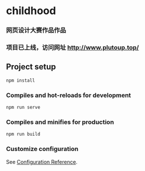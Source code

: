# childhood

### 网页设计大赛作品作品
### 项目已上线，访问网址 http://www.plutoup.top/
## Project setup
```
npm install
```

### Compiles and hot-reloads for development
```
npm run serve
```

### Compiles and minifies for production
```
npm run build
```

### Customize configuration
See [Configuration Reference](https://cli.vuejs.org/config/).
